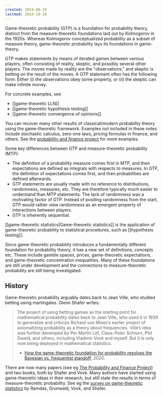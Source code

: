 ```yaml
---
created: 2024-08-29
lastmod: 2024-10-28
---
```


Game-theoretic probability (GTP) is a foundation for probability theory, distinct from the measure-theoretic foundations laid out by Kolmogorov in the 1920s. Whereas Kolmogorov conceptualized probability as a subset of measure theory, game-theoretic probability lays its foundations in game-theory.  

GTP makes statements by means of iterated games between various players, often consisting of reality, skeptic, and possibly several other players. The moves made by reality are the "observations," and skeptic is betting on the result of the moves. A GTP statement often has the following form: Either (i) the observations obey some property, or (ii) the skeptic can make infinite money. 

For concrete examples, see 
- [[game-theoretic LLN]] 
- [[game-theoretic hypothesis testing]]
- [[game-theoretic convergence of opinions]]

You can recover many other results of classical/modern probability theory using the game-theoretic framework. Examples not included in these notes include stochastic calculus, zero-one laws, pricing formulas in finance, and others. See the [probability and finance project](http://www.probabilityandfinance.com/articles/index.html) for more examples. 

Some key differences between GTP and measure-theoretic probability (MTP): 
- The definition of a probability measure comes first in MTP, and then expectations are defined as integrals with respects to measures. In GTP, the definition of expectations comes first, and then probabilities are defined afterwards. 
- GTP statements are usually made with no reference to distributions, randomness, measures, etc. They are therefore typically much easier to understand than MTP statements. The lack of randomness was a motivating factor of GTP. Instead of positing randomness from the start, GTP would rather view randomness as an emergent property of interactions between players. 
- GTP is inherently sequential. 

[[game-theoretic statistics|Game-theoretic statistics]] is the application of game-theoretic probability to statistical procedures, such as [[hypothesis testing]].  

Since game-theoretic probability introduces a fundamentally different foundation for probability theory, it has a new set of definitions, concepts etc. These include gamble spaces, prices, game-theoretic expectations, and game-theoretic concentration inequalities. Many of these foundations are still under development and the connections to measure-theoretic probability are still being investigated. 

## History 

Game-theoretic probability arguably dates back to Jean Ville, who studied betting using martingales. Glenn Shafer writes: 
> The project of using betting games as the starting point for mathematical probability dates back to Jean Ville, who used it in 1939 to generalize and criticize Richard von Mises’s earlier project of axiomatizing probability as a theory about frequencies. Ville’s idea was further developed by Per Martin Löf, Claus-Peter Schnorr, Phil Dawid, and others, including Vladimir Vovk and myself. But it is only now being deployed in mathematical statistics.
> - [How the game-theoretic foundation for probability resolves the Bayesian vs. frequentist standoff](https://www.probabilityandfinance.com/articles/56.pdf), 2020. 

There are now many papers (see eg [The Probability and Finance Project](https://www.probabilityandfinance.com/)) and two books, both by Shafer and Vovk. Many authors have started using game-theoretic ideas in their research, but still state the results in terms of measure-theoretic probability. See eg the [survey on game-theoretic statistics](https://arxiv.org/pdf/2210.01948) by Ramdas, Grunwald, Vovk, and Shafer. 
